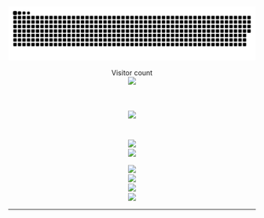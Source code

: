 
<a href=#><img src="contributions.svg"></a>

<p align="center"> 
  Visitor count<br>
  <img src="https://profile-counter.glitch.me/Joselay/count.svg" />
</p>

<h1 align="center">
    <img src="https://readme-typing-svg.herokuapp.com/?font=Righteous&size=35&center=true&vCenter=true&width=500&height=70&duration=4000&lines=Hi+There!+👋;+I'm+Smae+Tongmenglay!;" />
</h1>

<br/>
<div align="center">
  <img src="https://skillicons.dev/icons?i=react,redux,nextjs,threejs,gatsby,remix,tailwind,sass,figma,styledcomponents" /><br>
  <img src="https://skillicons.dev/icons?i=nodejs,bun,deno,express,nestjs,graphql,mongodb,firebase,supabase,mysql" /><br>
  
  <img src="https://skillicons.dev/icons?i=js,ts,python,cpp,cs,java,go,rust,lua,php" /><br>
  <img src="https://skillicons.dev/icons?i=jest,docker,aws,git,github,gitlab,postman,webpack" /><br>
  <img src="https://skillicons.dev/icons?i=vim,neovim,emacs,vscode,idea,visualstudio" /><br>
  <img src="https://skillicons.dev/icons?i=windows,linux,arch,ubuntu" />
</div>
  
<hr/>
